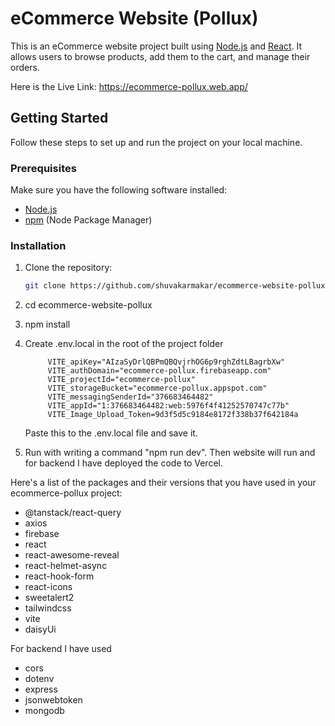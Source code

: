 # eCommerce Website (Pollux)

This is an eCommerce website project built using [Node.js](https://nodejs.org/) and [React](https://reactjs.org/). It allows users to browse products, add them to the cart, and manage their orders.

Here is the Live Link: https://ecommerce-pollux.web.app/

## Getting Started

Follow these steps to set up and run the project on your local machine.

### Prerequisites

Make sure you have the following software installed:

- [Node.js](https://nodejs.org/)
- [npm](https://www.npmjs.com/) (Node Package Manager)

### Installation

1. Clone the repository:

   ```bash
   git clone https://github.com/shuvakarmakar/ecommerce-website-pollux.git

2. cd ecommerce-website-pollux
3. npm install
4. Create .env.local in the root of the project folder

            VITE_apiKey="AIzaSyDrlQBPmQBQvjrhOG6p9rghZdtLBagrbXw"
            VITE_authDomain="ecommerce-pollux.firebaseapp.com"
            VITE_projectId="ecommerce-pollux"
            VITE_storageBucket="ecommerce-pollux.appspot.com"
            VITE_messagingSenderId="376683464482"
            VITE_appId="1:376683464482:web:5976f4f41252570747c77b"
            VITE_Image_Upload_Token=9d3f5d5c9184e8172f338b37f642184a


    Paste this to the .env.local file and save it.

5. Run with writing a command "npm run dev". Then website will run and for backend I have deployed the code to Vercel.


Here's a list of the packages and their versions that you have used in your ecommerce-pollux project:

- @tanstack/react-query
- axios
- firebase
- react
- react-awesome-reveal
- react-helmet-async
- react-hook-form
- react-icons
- sweetalert2
- tailwindcss
- vite
- daisyUi

For backend I have used

- cors
- dotenv
- express
- jsonwebtoken
- mongodb
